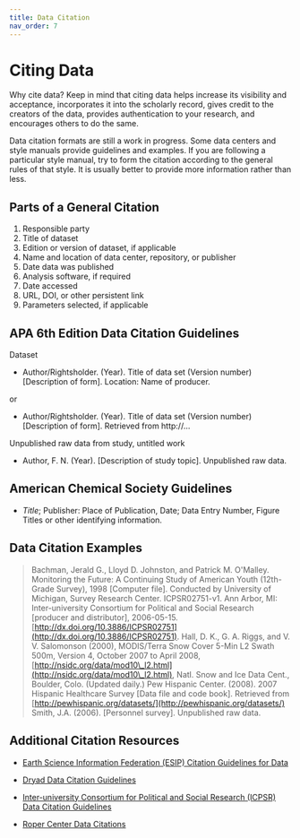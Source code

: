 ```yaml
---
title: Data Citation
nav_order: 7
---
```


# Citing Data

Why cite data?  Keep in mind that citing data helps increase its visibility and
 acceptance, incorporates it into the scholarly record, gives credit to the
 creators of the data, provides authentication to your research, and encourages
  others to do the same.

Data citation formats are still a work in progress. Some data centers and style
 manuals provide guidelines and examples. If you are following a particular
  style manual, try to form the citation according to the general rules of that
   style. It is usually better to provide more information rather than less.

## Parts of a General Citation

1. Responsible party
2. Title of dataset
3. Edition or version of dataset, if applicable
4. Name and location of data center, repository, or publisher
5. Date data was published
6. Analysis software, if required
7. Date accessed
8. URL, DOI, or other persistent link
9. Parameters selected, if applicable

## APA 6th Edition Data Citation Guidelines

Dataset

- Author/Rightsholder. (Year). Title of data set (Version number)
 \[Description of form\]. Location: Name of producer.

or

- Author/Rightsholder. (Year). Title of data set (Version number)
 \[Description of form\]. Retrieved from http://...

Unpublished raw data from study, untitled work

- Author, F. N. (Year). \[Description of study topic\]. Unpublished raw data.

## American Chemical Society Guidelines

- *Title*; Publisher: Place of Publication, Date; Data Entry Number, Figure
 Titles or other identifying information.

## Data Citation Examples

> Bachman, Jerald G., Lloyd D. Johnston, and Patrick M. O'Malley. Monitoring
 the Future: A Continuing Study of American Youth (12th-Grade Survey), 1998
  \[Computer file\]. Conducted by University of Michigan, Survey Research
   Center. ICPSR02751-v1. Ann Arbor, MI: Inter-university Consortium for
    Political and Social Research \[producer and distributor\], 2006-05-15.
     [http://dx.doi.org/10.3886/ICPSR02751](http://dx.doi.org/10.3886/ICPSR02751).
> Hall, D. K., G. A. Riggs, and V. V. Salomonson (2000), MODIS/Terra Snow Cover
 5-Min L2 Swath 500m, Version 4, October 2007 to April 2008,
  [http://nsidc.org/data/mod10\_l2.html](http://nsidc.org/data/mod10\_l2.html),
   Natl. Snow and Ice Data Cent., Boulder, Colo. (Updated daily.)
> Pew Hispanic Center. (2008). 2007 Hispanic Healthcare Survey
 \[Data file and code book\]. Retrieved from
  [http://pewhispanic.org/datasets/](http://pewhispanic.org/datasets/)
> Smith, J.A. (2006). \[Personnel survey\]. Unpublished raw data.

## Additional Citation Resources

- [Earth Science Information Federation (ESIP) Citation Guidelines for Data](https://doi.org/10.6084/m9.figshare.8441816)

- [Dryad Data Citation Guidelines](http://wiki.datadryad.org/Citing_Data)

- [Inter-university Consortium for Political and Social Research (ICPSR) Data Citation Guidelines](http://www.icpsr.umich.edu/icpsrweb/content/DATAPASS/citations.html)

- [Roper Center Data Citations](https://ropercenter.cornell.edu/how-to-cite-roper-center-data/)
